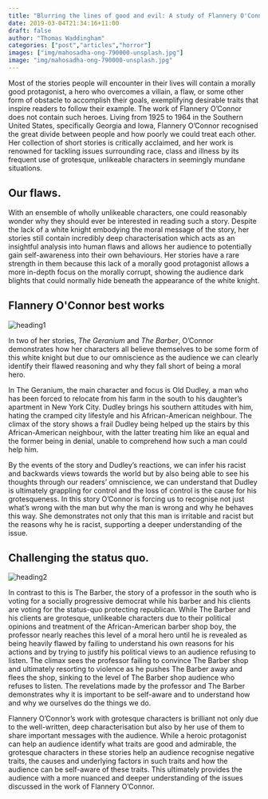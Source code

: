 ```yaml
---
title: "Blurring the lines of good and evil: A study of Flannery O'Connor's works"
date: 2019-03-04T21:34:16+11:00
draft: false
author: "Thomas Waddingham"
categories: ["post","articles","horror"]
images: ["img/mahosadha-ong-790000-unsplash.jpg"]
image: "img/mahosadha-ong-790000-unsplash.jpg"
---
```

Most of the stories people will encounter in their lives will contain a morally good protagonist, a hero who overcomes a villain, a flaw, or some other form of obstacle to accomplish their goals, exemplifying desirable traits that inspire readers to follow their example. The work of Flannery O’Connor does not contain such heroes. Living from 1925 to 1964 in the Southern United States, specifically Georgia and Iowa, Flannery O’Connor recognised the great divide between people and how poorly we could treat each other. Her collection of short stories is critically acclaimed, and her work is renowned for tackling issues surrounding race, class and illness by its frequent use of grotesque, unlikeable characters in seemingly mundane situations.

## Our flaws.

With an ensemble of wholly unlikeable characters, one could reasonably wonder why they should ever be interested in reading such a story. Despite the lack of a white knight embodying the moral message of the story, her stories still contain incredibly deep characterisation which acts as an insightful analysis into human flaws and allows her audience to potentially gain self-awareness into their own behaviours. Her stories have a rare strength in them because this lack of a morally good protagonist allows a more in-depth focus on the morally corrupt, showing the audience dark blights that could normally hide beneath the appearance of the white knight.

## Flannery O'Connor best works

![heading1](/inline/heading-gifs/Thomas.gif)

In two of her stories, *The Geranium* and *The Barber*, O’Connor demonstrates how her characters all believe themselves to be some form of this white knight but due to our omniscience as the audience we can clearly identify their flawed reasoning and why they fall short of being a moral hero.

In The Geranium, the main character and focus is Old Dudley, a man who has been forced to relocate from his farm in the south to his daughter’s apartment in New York City. Dudley brings his southern attitudes with him, hating the cramped city lifestyle and his African-American neighbour. The climax of the story shows a frail Dudley being helped up the stairs by this African-American neighbour, with the latter treating him like an equal and the former being in denial, unable to comprehend how such a man could help him.

By the events of the story and Dudley’s reactions, we can infer his racist and backwards views towards the world but by also being able to see his thoughts through our readers’ omniscience, we can understand that Dudley is ultimately grappling for control and the loss of control is the cause for his grotesqueness. In this story O’Connor is forcing us to recognise not just what’s wrong with the man but why the man is wrong and why he behaves this way. She demonstrates not only that this man is irritable and racist but the reasons why he is racist, supporting a deeper understanding of the issue.

## Challenging the status quo.

![heading2](/inline/heading-gifs/Thomas2.gif)

In contrast to this is The Barber, the story of a professor in the south who is voting for a socially progressive democrat while his barber and his clients are voting for the status-quo protecting republican. While The Barber and his clients are grotesque, unlikeable characters due to their political opinions and treatment of the African-American barber shop boy, the professor nearly reaches this level of a moral hero until he is revealed as being heavily flawed by failing to understand his own reasons for his actions and by trying to justify his political views to an audience refusing to listen. The climax sees the professor failing to convince The Barber shop and ultimately resorting to violence as he pushes The Barber away and flees the shop, sinking to the level of The Barber shop audience who refuses to listen. The revelations made by the professor and The Barber demonstrates why it is important to be self-aware and to understand how and why we ourselves do the things we do.

Flannery O’Connor’s work with grotesque characters is brilliant not only due to the well-written, deep characterisation but also by her use of them to share important messages with the audience. While a heroic protagonist can help an audience identify what traits are good and admirable, the grotesque characters in these stories help an audience recognise negative traits, the causes and underlying factors in such traits and how the audience can be self-aware of these traits. This ultimately provides the audience with a more nuanced and deeper understanding of the issues discussed in the work of Flannery O’Connor.
